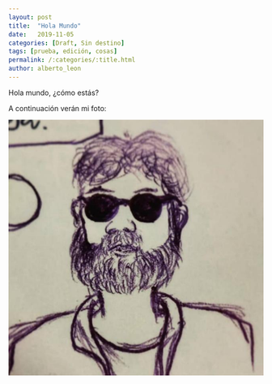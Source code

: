 ```yaml
---
layout: post
title:  "Hola Mundo"
date:   2019-11-05
categories: [Draft, Sin destino]
tags: [prueba, edición, cosas]
permalink: /:categories/:title.html
author: alberto_leon
---
```


Hola mundo, ¿cómo estás?

A continuación verán mi foto:

![Retrato](/assets/images/bio_pic.jpg)
